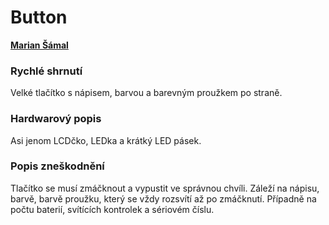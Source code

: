 # Button

**[Marian Šámal](https://github.com/mariansam)**

### Rychlé shrnutí
Velké tlačítko s nápisem, barvou a barevným proužkem po straně.

### Hardwarový popis
Asi jenom LCDčko, LEDka a krátký LED pásek.

### Popis zneškodnění
Tlačítko se musí zmáčknout a vypustit ve správnou chvíli. Záleží na nápisu, barvě, barvě proužku, který se vždy rozsvítí až po zmáčknutí. Případně na počtu baterií, svítících kontrolek a sériovém číslu.
